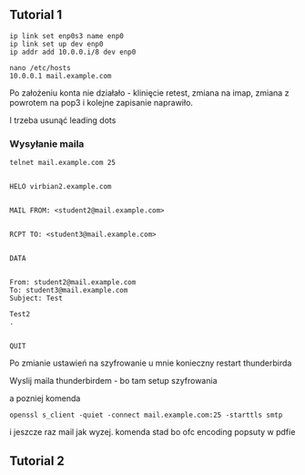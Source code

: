 ## Tutorial 1

```
ip link set enp0s3 name enp0
ip link set up dev enp0
ip addr add 10.0.0.i/8 dev enp0
```

```
nano /etc/hosts
10.0.0.1 mail.example.com
```

Po założeniu konta nie działało - klinięcie retest, zmiana na imap, 
zmiana z powrotem na pop3 i kolejne zapisanie naprawiło.

I trzeba usunąć leading dots


### Wysyłanie maila

```
telnet mail.example.com 25


HELO virbian2.example.com


MAIL FROM: <student2@mail.example.com>


RCPT TO: <student3@mail.example.com>


DATA


From: student2@mail.example.com
To: student3@mail.example.com
Subject: Test 

Test2
.


QUIT
```

Po zmianie ustawień na szyfrowanie u mnie konieczny restart thunderbirda

Wyslij maila thunderbirdem - bo tam setup szyfrowania

a pozniej komenda

```
openssl s_client -quiet -connect mail.example.com:25 -starttls smtp
```
i jeszcze raz mail jak wyzej. komenda stad bo ofc encoding popsuty w pdfie

## Tutorial 2

